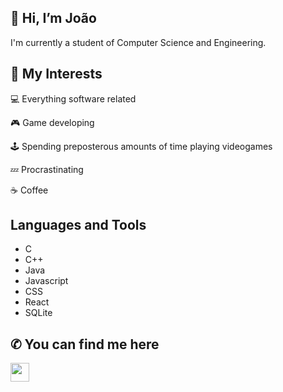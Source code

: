 ## 👋 Hi, I’m João 

I'm currently a student of Computer Science and Engineering.

## 👀 My Interests

💻 Everything software related

🎮 Game developing

🕹 Spending preposterous amounts of time playing videogames

💤 Procrastinating

☕ Coffee  

## Languages and Tools
- C
- C++
- Java
- Javascript
- CSS
- React
- SQLite

## ✆ You can find me here

<a href="https://discord.com/users/201017453621411841"><img src="https://user-images.githubusercontent.com/75807822/203573273-3518b33e-636a-4fef-9975-4de7b5e8eca6.png" width="30" height="30"></a>

<!---
therealneptus/therealneptus is a ✨ special ✨ repository because its `README.md` (this file) appears on your GitHub profile.
You can click the Preview link to take a look at your changes.
--->
